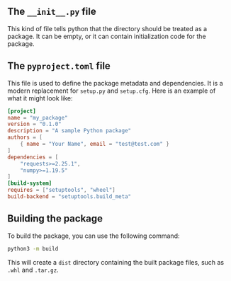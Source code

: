 ## The `__init__.py` file

This kind of file tells python that the directory should be treated as a package. It can be empty, or it can contain initialization code for the package.

## The `pyproject.toml` file
This file is used to define the package metadata and dependencies. It is a modern replacement for `setup.py` and `setup.cfg`. Here is an example of what it might look like:

```toml
[project]
name = "my_package"
version = "0.1.0"
description = "A sample Python package"
authors = [
	{ name = "Your Name", email = "test@test.com" }
]
dependencies = [
	"requests>=2.25.1",
	"numpy>=1.19.5"
]
[build-system]
requires = ["setuptools", "wheel"]
build-backend = "setuptools.build_meta"
```

## Building the package
To build the package, you can use the following command:

```bash
python3 -m build
```
This will create a `dist` directory containing the built package files, such as `.whl` and `.tar.gz`.

